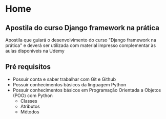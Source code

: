 # Home

## Apostila do curso Django framework na prática

Apostila que guiará o desenvolvimento do curso "Django framework na prática" e deverá ser utilizada com material impresso complementar às aulas disponíveis na Udemy

## Pré requisitos

* Possuir conta e saber trabalhar com Git e Github
* Possuir conhecimentos básicos da linguagem Python
* Possuir conhecimentos básicos em Programação Orientada a Objetos \(POO\) com Python
  * Classes
  * Atributos
  * Métodos

